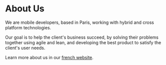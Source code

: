 # About Us

We are mobile developers, based in Paris, working with hybrid and cross platform technologies.

Our goal is to help the client's business succeed, by solving their problems together using agile and lean, and developing the best product to satisfy the client's user needs.

Learn more about us in our [french website](https://www.bam.tech/jobs?utm_source=kstate&utm_medium=cta-nav).
